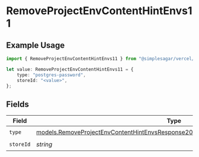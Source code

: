 # RemoveProjectEnvContentHintEnvs11

## Example Usage

```typescript
import { RemoveProjectEnvContentHintEnvs11 } from "@simplesagar/vercel/models/removeprojectenvop.js";

let value: RemoveProjectEnvContentHintEnvs11 = {
    type: "postgres-password",
    storeId: "<value>",
};
```

## Fields

| Field                                                                                                                                                                            | Type                                                                                                                                                                             | Required                                                                                                                                                                         | Description                                                                                                                                                                      |
| -------------------------------------------------------------------------------------------------------------------------------------------------------------------------------- | -------------------------------------------------------------------------------------------------------------------------------------------------------------------------------- | -------------------------------------------------------------------------------------------------------------------------------------------------------------------------------- | -------------------------------------------------------------------------------------------------------------------------------------------------------------------------------- |
| `type`                                                                                                                                                                           | [models.RemoveProjectEnvContentHintEnvsResponse200ApplicationJSONResponseBody211Type](../models/removeprojectenvcontenthintenvsresponse200applicationjsonresponsebody211type.md) | :heavy_check_mark:                                                                                                                                                               | N/A                                                                                                                                                                              |
| `storeId`                                                                                                                                                                        | *string*                                                                                                                                                                         | :heavy_check_mark:                                                                                                                                                               | N/A                                                                                                                                                                              |
